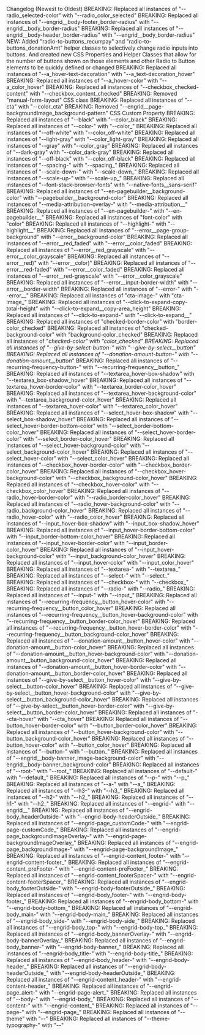 Changelog (Newest to Oldest)
BREAKING: Replaced all instances of "--radio_selected-color" with "--radio_color_selected"
BREAKING: Replaced all instances of "--engrid__body-footer_border-radius" with "--engrid__body_border-radius"
BREAKING: Replaced all instances of "--engrid__body-header_border-radius" with "--engrid__body_border-radius"
NEW: Added "radio-to-buttons_recurrpay" and "radio-to-buttons_donationAmt" helper classes to selectively change radio inputs into buttons. And created new CSS Properties and Helper Classes that allow for the number of buttons shown on those elements and other Radio to Button elements to be quickly defined or changed
BREAKING: Replaced all instances of "--a_hover-text-decoration" with "--a_text-decoration_hover"
BREAKING: Replaced all instances of "--a_hover-color" with "--a_color_hover"
BREAKING: Replaced all instances of "--checkbox_checked-content" with "--checkbox_content_checked"
BREAKING: Removed "manual-form-layout" CSS class
BREAKING: Replaced all instances of "--cta" with "--color_cta"
BREAKING: Removed "--engrid__page-backgroundImage_background-pattern" CSS Custom Property
BREAKING: Replaced all instances of "--black" with "--color_black"
BREAKING: Replaced all instances of "--color-" with "--color_"
BREAKING: Replaced all instances of "--off-white" with "--color_off-white"
BREAKING: Replaced all instances of "--light-gray" with "--color_light-gray"
BREAKING: Replaced all instances of "--gray" with "--color_gray"
BREAKING: Replaced all instances of "--dark-gray" with "--color_dark-gray"
BREAKING: Replaced all instances of "--off-black" with "--color_off-black"
BREAKING: Replaced all instances of "--spacing-" with "--spacing_"
BREAKING: Replaced all instances of "--scale-down-" with "--scale-down_"
BREAKING: Replaced all instances of "--scale-up-" with "--scale-up_"
BREAKING: Replaced all instances of "--font-stack-browser-fonts" with "--native-fonts__sans-serif"
BREAKING: Replaced all instances of "--en-pagebuilder__background-color" with "--pagebuilder__background-color"
BREAKING: Replaced all instances of "--media-attribution-overlay-" with "--media-attribution__"
BREAKING: Replaced all instances of "--en-pagebuilder-" with "--en-pagebuilder__"
BREAKING: Replaced all instances of "font-color" with "color"
BREAKING: Replaced all instances of "--highlight-" with "--highlight__"
BREAKING: Replaced all instances of "--error__page-group-background" with "--error__background-color"
BREAKING: Replaced all instances of "--error__red_faded" with "--error__color_faded"
BREAKING: Replaced all instances of "--error__red_grayscale" with "--error__color_grayscale"
BREAKING: Replaced all instances of "--error__red)" with "--error__color)"
BREAKING: Replaced all instances of "--error__red-faded" with "--error__color_faded"
BREAKING: Replaced all instances of "--error__red-grayscale" with "--error__color_grayscale"
BREAKING: Replaced all instances of "--error__input-border-width" with "--error__border-width"
BREAKING: Replaced all instances of "--error-" with "--error__"
BREAKING: Replaced all instances of "cta-image-" with "cta-image_"
BREAKING: Replaced all instances of "--click-to-expand-copy-total-height" with "--click-to-expand__copy-area_height"
BREAKING: Replaced all instances of "--click-to-expand-" with "--click-to-expand__"
BREAKING: Replaced all instances of "checked-border-color" with "border-color_checked"
BREAKING: Replaced all instances of "checked-background-color" with "background-color_checked"
BREAKING: Replaced all instances of "_checked-color" with "_color_checked"
BREAKING: Replaced all instances of "--give-by-select-button-" with "--give-by-select__button_"
BREAKING: Replaced all instances of "--donation-amount-button-" with "--donation-amount__button_"
BREAKING: Replaced all instances of "--recurring-frequency-button-" with "--recurring-frequency__button_"
BREAKING: Replaced all instances of "--textarea_hover-box-shadow" with "--textarea_box-shadow_hover"
BREAKING: Replaced all instances of "--textarea_hover-border-color" with "--textarea_border-color_hover"
BREAKING: Replaced all instances of "--textarea_hover-background-color" with "--textarea_background-color_hover"
BREAKING: Replaced all instances of "--textarea_hover-color" with "--textarea_color_hover"
BREAKING: Replaced all instances of "--select_hover-box-shadow" with "--select_box-shadow_hover"
BREAKING: Replaced all instances of "--select_hover-border-bottom-color" with "--select_border-bottom-color_hover"
BREAKING: Replaced all instances of "--select_hover-border-color" with "--select_border-color_hover"
BREAKING: Replaced all instances of "--select_hover-background-color" with "--select_background-color_hover"
BREAKING: Replaced all instances of "--select_hover-color" with "--select_color_hover"
BREAKING: Replaced all instances of "--checkbox_hover-border-color" with "--checkbox_border-color_hover"
BREAKING: Replaced all instances of "--checkbox_hover-background-color" with "--checkbox_background-color_hover"
BREAKING: Replaced all instances of "--checkbox_hover-color" with "--checkbox_color_hover"
BREAKING: Replaced all instances of "--radio_hover-border-color" with "--radio_border-color_hover"
BREAKING: Replaced all instances of "--radio_hover-background-color" with "--radio_background-color_hover"
BREAKING: Replaced all instances of "--radio_hover-color" with "--radio_color_hover"
BREAKING: Replaced all instances of "--input_hover-box-shadow" with "--input_box-shadow_hover"
BREAKING: Replaced all instances of "--input_hover-border-bottom-color" with "--input_border-bottom-color_hover"
BREAKING: Replaced all instances of "--input_hover-border-color" with "--input_border-color_hover"
BREAKING: Replaced all instances of "--input_hover-background-color" with "--input_background-color_hover"
BREAKING: Replaced all instances of "--input_hover-color" with "--input_color_hover"
BREAKING: Replaced all instances of "--textarea-" with "--textarea_"
BREAKING: Replaced all instances of "--select-" with "--select_"
BREAKING: Replaced all instances of "--checkbox-" with "--checkbox_"
BREAKING: Replaced all instances of "--radio-" with "--radio_"
BREAKING: Replaced all instances of "--input-" with "--input_"
BREAKING: Replaced all instances of "--recurring-frequency__button_hover-color" with "--recurring-frequency__button_color_hover"
BREAKING: Replaced all instances of "--recurring-frequency__button_hover-background-color" with "--recurring-frequency__button_border-color_hover"
BREAKING: Replaced all instances of "--recurring-frequency__button_hover-border-color" with "--recurring-frequency__button_background-color_hover"
BREAKING: Replaced all instances of "--donation-amount__button_hover-color" with "--donation-amount__button-color_hover"
BREAKING: Replaced all instances of "--donation-amount__button_hover-background-color" with "--donation-amount__button_background-color_hover"
BREAKING: Replaced all instances of "--donation-amount__button_hover-border-color" with "--donation-amount__button_border-color_hover"
BREAKING: Replaced all instances of "--give-by-select__button_hover-color" with "--give-by-select__button-color_hover"
BREAKING: Replaced all instances of "--give-by-select__button_hover-background-color" with "--give-by-select__button_background-color_hover"
BREAKING: Replaced all instances of "--give-by-select__button_hover-border-color" with "--give-by-select__button_border-color_hover"
BREAKING: Replaced all instances of "--cta-hover" with "--cta_hover"
BREAKING: Replaced all instances of "--button_hover-border-color" with "--button_border-color_hover"
BREAKING: Replaced all instances of "--button_hover-background-color" with "--button_background-color_hover"
BREAKING: Replaced all instances of "--button_hover-color" with "--button_color_hover"
BREAKING: Replaced all instances of "--button-" with "--button_"
BREAKING: Replaced all instances of "--engrid__body-banner_image-background-color" with "--engrid__body-banner_background-color"
BREAKING: Replaced all instances of "--root-" with "--root_"
BREAKING: Replaced all instances of "--default-" with "--default_"
BREAKING: Replaced all instances of "--p-" with "--p_"
BREAKING: Replaced all instances of "--a-" with "--a_"
BREAKING: Replaced all instances of "--h3-" with "--h3_"
BREAKING: Replaced all instances of "--h2-" with "--h2_"
BREAKING: Replaced all instances of "--h1-" with "--h2_"
BREAKING: Replaced all instances of "--engrid-" with "--engrid__"
BREAKING: Replaced all instances of "--engrid-body_headerOutside-" with "--engrid-body-headerOutside_"
BREAKING: Replaced all instances of "--engrid-page_customCode-" with "--engrid-page-customCode_"
BREAKING: Replaced all instances of "--engrid-page_backgroundImageOverlay-" with "--engrid-page-backgroundImageOverlay_"
BREAKING: Replaced all instances of "--engrid-page_backgroundImage-" with "--engrid-page-backgroundImage_"
BREAKING: Replaced all instances of "--engrid-content_footer-" with "--engrid-content-footer_"
BREAKING: Replaced all instances of "--engrid-content_preFooter-" with "--engrid-content-preFooter_"
BREAKING: Replaced all instances of "--engrid-content_footerSpacer-" with "--engrid-content-footerSpacer_"
BREAKING: Replaced all instances of "--engrid-body_footerOutside-" with "--engrid-body-footerOutside_"
BREAKING: Replaced all instances of "--engrid-body_footer-" with "--engrid-body-footer_"
BREAKING: Replaced all instances of "--engrid-body_bottom-" with "--engrid-body-bottom_"
BREAKING: Replaced all instances of "--engrid-body_main-" with "--engrid-body-main_"
BREAKING: Replaced all instances of "--engrid-body_side-" with "--engrid-body-side_"
BREAKING: Replaced all instances of "--engrid-body_top-" with "--engrid-body-top_"
BREAKING: Replaced all instances of "--engrid-body_bannerOverlay-" with "--engrid-body-bannerOverlay_"
BREAKING: Replaced all instances of "--engrid-body_banner-" with "--engrid-body-banner_"
BREAKING: Replaced all instances of "--engrid-body_title-" with "--engrid-body-title_"
BREAKING: Replaced all instances of "--engrid-body_header-" with "--engrid-body-header_"
BREAKING: Replaced all instances of "--engrid-body-headerOutside_" with "--engrid-body-headerOutside_"
BREAKING: Replaced all instances of "--engrid-content_header-" with "--engrid-content-header_"
BREAKING: Replaced all instances of "--engrid-page_alert-" with "--engrid-page-alert_"
BREAKING: Replaced all instances of "--body-" with "--engrid-body_"
BREAKING: Replaced all instances of "--content-" with "--engrid-content_"
BREAKING: Replaced all instances of "--page-" with "--engrid-page_"
BREAKING: Replaced all instances of "--theme" with "--"
BREAKING: Replaced all instances of "--theme-typography-" with "--"
